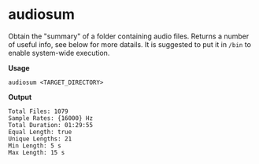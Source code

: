 # audiosum

Obtain the "summary" of a folder containing audio files. Returns a number of useful info, see below for more datails. It is suggested to put it in `/bin` to enable system-wide execution. 

**Usage**
```
audiosum <TARGET_DIRECTORY>
```

**Output**
```
Total Files: 1079
Sample Rates: {16000} Hz
Total Duration: 01:29:55
Equal Length: true
Unique Lengths: 21
Min Length: 5 s
Max Length: 15 s
```